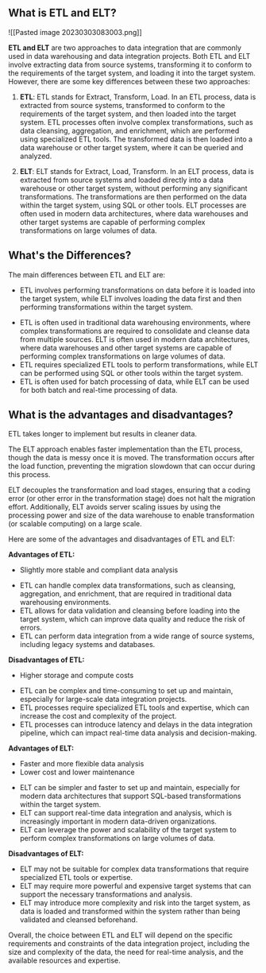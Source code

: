 ## What is ETL and ELT?

![[Pasted image 20230303083003.png]]

**ETL and ELT** are two approaches to data integration that are commonly used in data warehousing and data integration projects. Both ETL and ELT involve extracting data from source systems, transforming it to conform to the requirements of the target system, and loading it into the target system. However, there are some key differences between these two approaches:

1. **ETL**: ETL stands for Extract, Transform, Load. In an ETL process, data is extracted from source systems, transformed to conform to the requirements of the target system, and then loaded into the target system. ETL processes often involve complex transformations, such as data cleansing, aggregation, and enrichment, which are performed using specialized ETL tools. The transformed data is then loaded into a data warehouse or other target system, where it can be queried and analyzed.
    
2. **ELT**: ELT stands for Extract, Load, Transform. In an ELT process, data is extracted from source systems and loaded directly into a data warehouse or other target system, without performing any significant transformations. The transformations are then performed on the data within the target system, using SQL or other tools. ELT processes are often used in modern data architectures, where data warehouses and other target systems are capable of performing complex transformations on large volumes of data.

## What's the Differences?

The main differences between ETL and ELT are:
* ETL involves performing transformations on data before it is loaded into the target system, while ELT involves loading the data first and then performing transformations within the target system.
- ETL is often used in traditional data warehousing environments, where complex transformations are required to consolidate and cleanse data from multiple sources. ELT is often used in modern data architectures, where data warehouses and other target systems are capable of performing complex transformations on large volumes of data.
- ETL requires specialized ETL tools to perform transformations, while ELT can be performed using SQL or other tools within the target system.
- ETL is often used for batch processing of data, while ELT can be used for both batch and real-time processing of data.

## What is the advantages and disadvantages?

ETL takes longer to implement but results in cleaner data. 

The ELT approach enables faster implementation than the ETL process, though the data is messy once it is moved. The transformation occurs after the load function, preventing the migration slowdown that can occur during this process. 

ELT decouples the transformation and load stages, ensuring that a coding error (or other error in the transformation stage) does not halt the migration effort. Additionally, ELT avoids server scaling issues by using the processing power and size of the data warehouse to enable transformation (or scalable computing) on a large scale.

Here are some of the advantages and disadvantages of ETL and ELT:

**Advantages of ETL:**
* Slightly more stable and compliant data analysis
- ETL can handle complex data transformations, such as cleansing, aggregation, and enrichment, that are required in traditional data warehousing environments.
- ETL allows for data validation and cleansing before loading into the target system, which can improve data quality and reduce the risk of errors.
- ETL can perform data integration from a wide range of source systems, including legacy systems and databases.

**Disadvantages of ETL:**
* Higher storage and compute costs
- ETL can be complex and time-consuming to set up and maintain, especially for large-scale data integration projects.
- ETL processes require specialized ETL tools and expertise, which can increase the cost and complexity of the project.
- ETL processes can introduce latency and delays in the data integration pipeline, which can impact real-time data analysis and decision-making.

**Advantages of ELT:**
* Faster and more flexible data analysis
* Lower cost and lower maintenance
- ELT can be simpler and faster to set up and maintain, especially for modern data architectures that support SQL-based transformations within the target system.
- ELT can support real-time data integration and analysis, which is increasingly important in modern data-driven organizations.
- ELT can leverage the power and scalability of the target system to perform complex transformations on large volumes of data.

**Disadvantages of ELT:**
- ELT may not be suitable for complex data transformations that require specialized ETL tools or expertise.
- ELT may require more powerful and expensive target systems that can support the necessary transformations and analysis.
- ELT may introduce more complexity and risk into the target system, as data is loaded and transformed within the system rather than being validated and cleansed beforehand.

Overall, the choice between ETL and ELT will depend on the specific requirements and constraints of the data integration project, including the size and complexity of the data, the need for real-time analysis, and the available resources and expertise.

